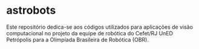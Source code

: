 # astrobots
Este repositório dedica-se aos códigos utilizados para aplicações de visão computacional no projeto da equipe de robótica do Cefet/RJ UnED Petrópolis para a Olimpíada Brasileira de Robótica (OBR).
